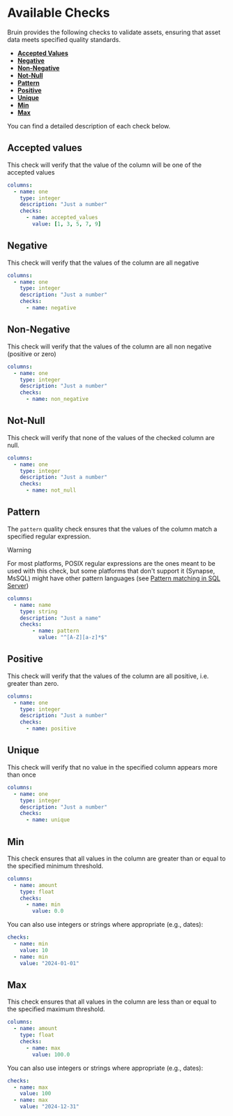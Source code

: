 # Available Checks

Bruin provides the following checks to validate assets, ensuring that asset data meets specified quality standards.

- [**Accepted Values**](#accepted-values)
- [**Negative**](#negative)
- [**Non-Negative**](#non-negative)
- [**Not-Null**](#not-null)
- [**Pattern**](#pattern)
- [**Positive**](#positive)
- [**Unique**](#unique)
- [**Min**](#min)
- [**Max**](#max)

You can find a detailed description of each check below.
## Accepted values

This check will verify that the value of the column will be one of the accepted values

```yaml
columns:
  - name: one
    type: integer
    description: "Just a number"
    checks:
      - name: accepted_values
        value: [1, 3, 5, 7, 9]
```
## Negative
This check will verify that the values of the column are all negative

```yaml
columns:
  - name: one
    type: integer
    description: "Just a number"
    checks:
      - name: negative
```
## Non-Negative
This check will verify that the values of the column are all non negative (positive or zero)
```yaml
columns:
  - name: one
    type: integer
    description: "Just a number"
    checks:
      - name: non_negative
```

## Not-Null
This check will verify that none of the values of the checked column are null.
```yaml
columns:
  - name: one
    type: integer
    description: "Just a number"
    checks:
      - name: not_null
```
## Pattern
The `pattern` quality check ensures that the values of the column match a specified regular expression.

> [!WARNING]
> For most platforms, POSIX regular expressions are the ones meant to be used with this check, but some platforms that don't support it (Synapse, MsSQL) might have other pattern languages (see [Pattern matching in SQL Server](https://learn.microsoft.com/en-us/previous-versions/sql/sql-server-2008-r2/ms187489(v=sql.105)?redirectedfrom=MSDN))

```yaml
columns:
  - name: name
    type: string
    description: "Just a name"
    checks:
        - name: pattern
          value: "^[A-Z][a-z]*$"
```


## Positive

This check will verify that the values of the column are all positive, i.e. greater than zero.

```yaml
columns:
  - name: one
    type: integer
    description: "Just a number"
    checks:
      - name: positive
```


## Unique

This check will verify that no value in the specified column appears more than once

```yaml
columns:
  - name: one
    type: integer
    description: "Just a number"
    checks:
      - name: unique
```

## Min
This check ensures that all values in the column are greater than or equal to the specified minimum threshold.

```yaml
columns:
  - name: amount
    type: float
    checks:
      - name: min
        value: 0.0
```

You can also use integers or strings where appropriate (e.g., dates):

```yaml
checks:
  - name: min
    value: 10
  - name: min
    value: "2024-01-01"
```

## Max
This check ensures that all values in the column are less than or equal to the specified maximum threshold.

```yaml
columns:
  - name: amount
    type: float
    checks:
      - name: max
        value: 100.0
```

You can also use integers or strings where appropriate (e.g., dates):

```yaml
checks:
  - name: max
    value: 100
  - name: max
    value: "2024-12-31"
```